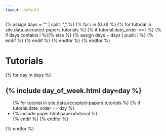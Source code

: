 ```yaml
---
layout: default
---
```


{% assign days = "" | split: "," %}
{% for i in (0..6) %}
    {% for tutorial in site.data.accepted-papers.tutorials %}
        {% if tutorial.date_order == i %}
            {% if days contains i %}{% else %}
            {% assign days = days | push: i %}
            {% endif %}
        {% endif %}
    {% endfor %}
{% endfor %}

# Tutorials

{% for day in days %}
## {% include day_of_week.html day=day %}
<ul>
{% for tutorial in site.data.accepted-papers.tutorials %}
{% if tutorial.date_order == day %}
<li>{% include paper.html paper=tutorial %}</li>
{% endif %}
{% endfor %}
</ul>
{% endfor %}


